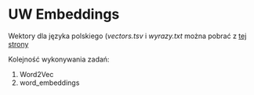 # UW Embeddings

Wektory dla języka polskiego (_vectors.tsv_ i _wyrazy.txt_ można pobrać z [tej strony](http://mozart.ipipan.waw.pl/~grzewo/)

Kolejność wykonywania zadań:
1. Word2Vec
2. word_embeddings
